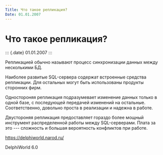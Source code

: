 ```yaml
---
Title: Что такое репликация?
Date: 01.01.2007
---
```



Что такое репликация?
=====================

::: {.date}
01.01.2007
:::

Репликацией обычно называют процесс синхронизации данных между
несколькими БД.

Наиболее развитые SQL-сервера содержат встроенные средства репликации.
Для остальных могут быть использованы продукты сторонних фирм.

Одностороняя репликация подразумевает изменение данных только в одной
базе, с последующей передачей изменений на остальные. Соответственно,
довольно проста в реализации и надежна в работе.

Двустороняя репликация предоставляет гораздо более мощный инструмент
распределенной работы между SQL-серверами. Плата за это --- сложность и
большая вероятность конфликтов при работе.

<https://delphiworld.narod.ru/>

DelphiWorld 6.0
